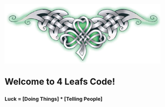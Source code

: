 ![](https://raw.githubusercontent.com/4-Leafs-Code/4-Leafs-Code/main/CelticClover.webp)    
###
# Welcome to 4 Leafs Code!   
  ##
### Luck = [Doing Things] * [Telling People]





<!--
**4-Leafs-Code/4-Leafs-Code** is a ✨ _special_ ✨ repository because its `README.md` (this file) appears on your GitHub profile.

Here are some ideas to get you started:

- 🔭 I’m currently working on ...
- 🌱 I’m currently learning ...
- 👯 I’m looking to collaborate on ...
- 🤔 I’m looking for help with ...
- 💬 Ask me about ...
- 📫 How to reach me: ...
- 😄 Pronouns: ...
- ⚡ Fun fact: ...
-->
